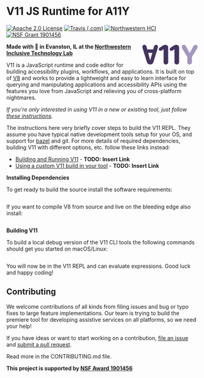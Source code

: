 # V11 JS Runtime for A11Y
[![Apache 2.0 License](https://img.shields.io/github/license/inclusivetechnu/v11)](https://github.com/InclusiveTechNU/v11/blob/master/LICENSE)
[![Travis (.com)](https://img.shields.io/travis/com/InclusiveTechNU/v11)](https://travis-ci.com/InclusiveTechNU/v11)
[![Northwestern HCI](https://img.shields.io/badge/NU-HCI-blueviolet)](https://hci.northwestern.edu/)
[![NSF Grant 1901456](https://img.shields.io/badge/NSF-1901456-informational)](https://www.nsf.gov/awardsearch/showAward?AWD_ID=1901456)


<img src="logo.svg" alt="V11 logo" align="right" width="30%"/>

**Made with :purple_heart: in Evanston, IL at the [Northwestern Inclusive Technology Lab](http://inclusive.northwestern.edu/)**

V11 is a JavaScript runtime and code editor for building accessibility plugins, workflows, and applications. It is built on top of [V8](https://v8.dev/) and works to provide a lightweight and easy to learn interface for querying and manipulating applications and accessibility APIs using the features you love from JavaScript and relieving you of cross-platform nightmares.

*If you're only interested in using V11 in a new or existing tool, just follow [these instructions]().*

The instructions here very briefly cover steps to build the V11 REPL. They assume you have typical native development tools setup for your OS, and support for [bazel](https://bazel.build/) and git. For more details of required dependencies, building V11 with different options, etc. follow these links instead:

* [Building and Running V11]() - **TODO: Insert Link**
* [Using a custom V11 build in your tool]() - **TODO: Insert Link**

**Installing Dependencies**

To get ready to build the source install the software requirements:
```shell
```

If you want to compile V8 from source and live on the bleeding edge also install:
```shell
```

**Building V11**

To build a local debug version of the V11 CLI tools the following commands should get you started on macOS/Linux:

```shell
```

You will now be in the V11 REPL and can evaluate expressions. Good luck and happy coding!

## Contributing

We welcome contributions of all kinds from filing issues and bug or typo fixes to large feature implementations. 
Our team is trying to build the premiere tool for developing assistive services on all platforms, so we need your help! 

If you have ideas or want to start working on a contribution, [file an issue](https://github.com/InclusiveTechNU/v11/issues/new) and [submit a pull request](https://github.com/InclusiveTechNU/v11/compare).

Read more in the CONTRIBUTING.md file.

**This project is supported by [NSF Award 1901456](https://www.nsf.gov/awardsearch/showAward?AWD_ID=1901456)**
